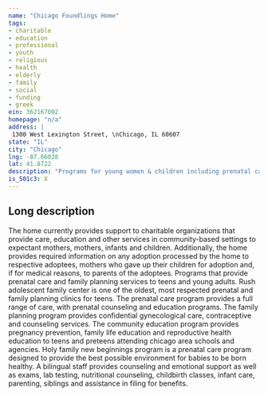 ```yaml
---
name: "Chicago Foundlings Home"
tags:
- charitable
- education
- professional
- youth
- religious
- health
- elderly
- family
- social
- funding
- greek
ein: 362167002
homepage: "n/a"
address: |
 1300 West Lexington Street, \nChicago, IL 60607
state: "IL"
city: "Chicago"
lng: -87.66028
lat: 41.8722
description: "Programs for young women & children including prenatal care, family planning & counseling. "
is_501c3: X
---
```


## Long description

The home currently provides support to charitable organizations that provide care, education and other services in community-based settings to expectant mothers, mothers, infants and children. Additionally, the home provides required information on any adoption processed by the home to respective adoptees, mothers who gave up their children for adoption and, if for medical reasons, to parents of the adoptees. Programs that provide prenatal care and family planning services to teens and young adults. Rush adolescent family center is one of the oldest, most respected prenatal and family planning clinics for teens. The prenatal care program provides a full range of care, with prenatal counseling and education programs. The family planning program provides confidential gynecological care, contraceptive and counseling services. The community education program provides pregnancy prevention, family life education and reproductive health education to teens and preteens attending chicago area schools and agencies. Holy family new beginnings program is a prenatal care program designed to provide the best possible environment for babies to be born healthy. A bilingual staff provides counseling and emotional support as well as exams, lab testing, nutritional counseling, childbirth classes, infant care, parenting, siblings and assistance in filing for benefits. 
